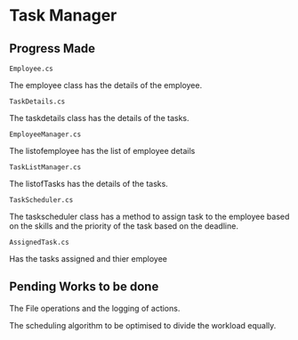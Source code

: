 # Task Manager

## Progress Made

`Employee.cs`

  The employee class has the details of the employee.

`TaskDetails.cs`

  The taskdetails class has the details of the tasks.

`EmployeeManager.cs`

  The listofemployee has the list of employee details

`TaskListManager.cs`

  The listofTasks has the details of the tasks.

`TaskScheduler.cs`

  The taskscheduler class has a method to assign task to the employee based on the skills and the priority of the task based on the deadline.

`AssignedTask.cs`

  Has the tasks assigned and thier employee

## Pending Works to be done

The File operations and the logging of actions.

The scheduling algorithm to be optimised to divide the workload equally.